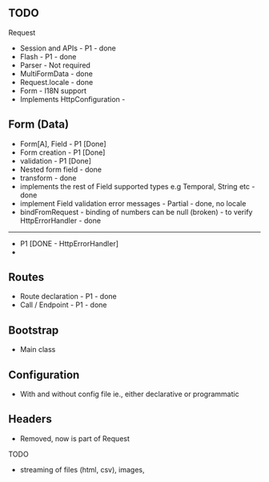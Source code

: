 TODO 
---
Request
+ Session and APIs - P1 - done
+ Flash - P1 - done
+ Parser - Not required
+ MultiFormData - done
+ Request.locale - done
+ Form - I18N support
+ Implements HttpConfiguration -

Form (Data)
---
+ Form[A], Field - P1 [Done]
+ Form creation - P1 [Done]
+ validation - P1  [Done]
+ Nested form field - done
+ transform - done
+ implements the rest of Field supported types e.g Temporal, String etc - done
+ implement Field validation error messages - Partial - done, no locale
+ bindFromRequest - binding of numbers can be null (broken) - to verify
HttpErrorHandler - done
---
+ P1 [DONE - HttpErrorHandler]
+ 
Routes
---
+ Route declaration - P1 - done
+ Call / Endpoint - P1 - done


Bootstrap
---
+ Main class

Configuration
---
+ With and without config file ie., either declarative or programmatic


Headers
---
+ Removed, now is part of Request

TODO
+ streaming of files (html, csv), images, 
